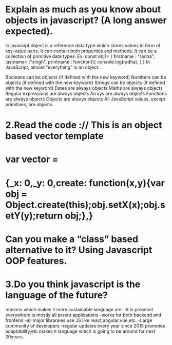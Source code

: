 # Explain as much as you know about objects in javascript? (A long answer expected).
In javascipt,object is a reference data type which stores values in form of key-value pairs.
It can contain both properties and methods.
It can be a collection of primitive data types.
Ex:
const obj1= {
    firstname : "radha",
    lastname= :"singh",
    printname : function(){
        console.log(radha),
    }
} 
In JavaScript, almost "everything" is an object.

Booleans can be objects (if defined with the new keyword)
Numbers can be objects (if defined with the new keyword)
Strings can be objects (if defined with the new keyword)
Dates are always objects
Maths are always objects
Regular expressions are always objects
Arrays are always objects
Functions are always objects
Objects are always objects
All JavaScript values, except primitives, are objects.


# 2.Read the code :// This is an object based vector template
# var vector = 
# {_x: 0,_y: 0,create: function(x,y){var obj = Object.create(this);obj.setX(x);obj.setY(y);return obj;},}
# Can you make a “class” based alternative to it? Using Javascript OOP features.


# 3.Do you think javascript is the language of the future?
reasons which makes it more sustainable language are:
-it is presesnt everywhere is mostly all prsent applications
-works for both backend and frontend
-all major libraraies use JS like react,angular,vue,etc.
-Large community of developers
-regular updates every year since 2015 promotes adaptability,etc makes it language which is going to be around for next 20years.
